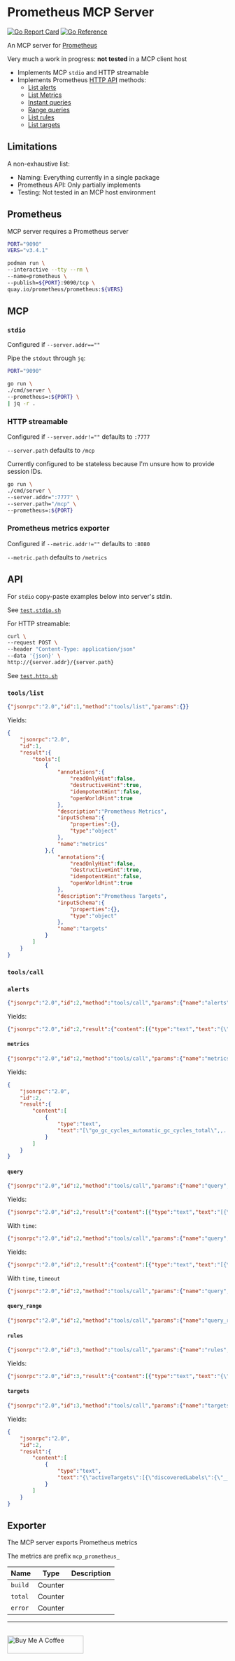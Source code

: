 # Prometheus MCP Server

[![Go Report Card](https://goreportcard.com/badge/github.com/DazWilkin/prometheus-mcp-server)](https://goreportcard.com/report/github.com/DazWilkin/prometheus-mcp-server)
[![Go Reference](https://pkg.go.dev/badge/github.com/DazWilkin/prometheus-mcp-server.svg)](https://pkg.go.dev/github.com/DazWilkin/prometheus-mcp-server)

An MCP server for [Prometheus](https://prometheus.io)

Very much a work in progress: **not tested** in a MCP client host

+ Implements MCP `stdio` and HTTP streamable
+ Implements Prometheus [HTTP API](https://prometheus.io/docs/prometheus/latest/querying/api/) methods:
  + [List alerts](https://prometheus.io/docs/prometheus/latest/querying/api/#alerts)
  + [List Metrics](https://prometheus.io/docs/prometheus/latest/querying/api/#querying-label-values)
  + [Instant queries](https://prometheus.io/docs/prometheus/latest/querying/api/#instant-queries)
  + [Range queries](https://prometheus.io/docs/prometheus/latest/querying/api/#range-queries)
  + [List rules](https://prometheus.io/docs/prometheus/latest/querying/api/#rules)
  + [List targets](https://prometheus.io/docs/prometheus/latest/querying/api/#targets)

## Limitations

A non-exhaustive list:

+ Naming: Everything currently in a single package
+ Prometheus API: Only partially implements
+ Testing: Not tested in an MCP host environment

## Prometheus

MCP server requires a Prometheus server

```bash
PORT="9090"
VERS="v3.4.1"

podman run \
--interactive --tty --rm \
--name=prometheus \
--publish=${PORT}:9090/tcp \
quay.io/prometheus/prometheus:${VERS}
```

## MCP

### `stdio`

Configured if `--server.addr==""`

Pipe the `stdout` through `jq`:

```bash
PORT="9090"

go run \
./cmd/server \
--prometheus=:${PORT} \
| jq -r .
```

### HTTP streamable

Configured if `--server.addr!=""` defaults to `:7777` 

`--server.path` defaults to `/mcp`

Currently configured to be stateless because I'm unsure how to provide session IDs.

```bash
go run \
./cmd/server \
--server.addr=":7777" \
--server.path="/mcp" \
--prometheus=:${PORT}
```

### Prometheus metrics exporter

Configured if `--metric.addr!=""` defaults to `:8080`

`--metric.path` defaults to `/metrics`

## API

For `stdio` copy-paste examples below into server's stdin.

See [`test.stdio.sh`](./test.stdio.sh)

For HTTP streamable:

```bash
curl \
--request POST \
--header "Content-Type: application/json"
--data '{json}' \
http://{server.addr}/{server.path}
```

See [`test.http.sh`](./test.http.sh)

### `tools/list`

```JSON
{"jsonrpc":"2.0","id":1,"method":"tools/list","params":{}}
```
Yields:
```JSON
{
    "jsonrpc":"2.0",
    "id":1,
    "result":{
        "tools":[
            {
                "annotations":{
                    "readOnlyHint":false,
                    "destructiveHint":true,
                    "idempotentHint":false,
                    "openWorldHint":true
                },
                "description":"Prometheus Metrics",
                "inputSchema":{
                    "properties":{},
                    "type":"object"
                },
                "name":"metrics"
            },{
                "annotations":{
                    "readOnlyHint":false,
                    "destructiveHint":true,
                    "idempotentHint":false,
                    "openWorldHint":true
                },
                "description":"Prometheus Targets",
                "inputSchema":{
                    "properties":{},
                    "type":"object"
                },
                "name":"targets"
            }
        ]
    }
}
```

### `tools/call`

### `alerts`

```JSON
{"jsonrpc":"2.0","id":2,"method":"tools/call","params":{"name":"alerts","arguments":{}}}
```
Yields:
```JSON
{"jsonrpc":"2.0","id":2,"result":{"content":[{"type":"text","text":"{\"alerts\":[]}"}]}}
```

#### `metrics`

```JSON
{"jsonrpc":"2.0","id":2,"method":"tools/call","params":{"name":"metrics","arguments":{}}}
```
Yields:
```JSON
{
    "jsonrpc":"2.0",
    "id":2,
    "result":{
        "content":[
            {
                "type":"text",
                "text":"[\"go_gc_cycles_automatic_gc_cycles_total\",,...,\"up\"]"
            }
        ]
    }
}
```

#### `query`

```JSON
{"jsonrpc":"2.0","id":2,"method":"tools/call","params":{"name":"query","arguments":{"query":"up{job=\"prometheus\"}"}}}
```
Yields:
```JSON
{"jsonrpc":"2.0","id":2,"result":{"content":[{"type":"text","text":"[{\"metric\":{\"__name__\":\"up\",\"app\":\"prometheus\",\"instance\":\"localhost:9090\",\"job\":\"prometheus\"},\"value\":[1749834703.085,\"1\"]}]"}]}}
```

With `time`:

```JSON
{"jsonrpc":"2.0","id":2,"method":"tools/call","params":{"name":"query","arguments":{"query":"up{job=\"prometheus\"}","time":"2025-06-13T10:10:00-07:00"}}}
```
Yields:
```JSON
{"jsonrpc":"2.0","id":2,"result":{"content":[{"type":"text","text":"[{\"metric\":{\"__name__\":\"up\",\"app\":\"prometheus\",\"instance\":\"localhost:9090\",\"job\":\"prometheus\"},\"value\":[1749834600,\"1\"]}]"}]}}
```
With `time`, `timeout`
```JSON
{"jsonrpc":"2.0","id":2,"method":"tools/call","params":{"name":"query","arguments":{"query":"up{job=\"prometheus\"}","time":"2025-06-13T10:10:00-07:00","timeout":"10s"}}}
```

#### `query_range`

```JSON
{"jsonrpc":"2.0","id":2,"method":"tools/call","params":{"name":"query_range","arguments":{"query":"up{job=\"prometheus\"}","start":"2025-06-13T10:00:00-07:00","end":"2025-06-13T11:00:00-07:00","step":"5m"}}}
```

#### `rules`

```JSON
{"jsonrpc":"2.0","id":3,"method":"tools/call","params":{"name":"rules","arguments":{}}}
```
Yields:
```JSON
{"jsonrpc":"2.0","id":3,"result":{"content":[{"type":"text","text":"{\"groups\":[]}"}]}}
```

#### `targets`

```JSON
{"jsonrpc":"2.0","id":3,"method":"tools/call","params":{"name":"targets","arguments":{}}}
```
Yields:
```JSON
{
    "jsonrpc":"2.0",
    "id":2,
    "result":{
        "content":[
            {
                "type":"text",
                "text":"{\"activeTargets\":[{\"discoveredLabels\":{\"__address__\":\"localhost:9090\",\"__metrics_path__\":\"/metrics\",\"__scheme__\":\"http\",\"__scrape_interval__\":\"15s\",\"__scrape_timeout__\":\"10s\",\"app\":\"prometheus\",\"job\":\"prometheus\"},\"labels\":{\"app\":\"prometheus\",\"instance\":\"localhost:9090\",\"job\":\"prometheus\"},\"scrapePool\":\"prometheus\",\"scrapeUrl\":\"http://localhost:9090/metrics\",\"globalUrl\":\"http://6dd53f16a42c:9090/metrics\",\"lastError\":\"\",\"lastScrape\":\"2025-06-13T16:14:29.097537931Z\",\"lastScrapeDuration\":0.003549414,\"health\":\"up\"}],\"droppedTargets\":[]}"
            }
        ]
    }
}
```

## Exporter

The MCP server exports Prometheus metrics

The metrics are prefix `mcp_prometheus_`

|Name|Type|Description|
|----|----|-----------|
|`build`|Counter||
|`total`|Counter||
|`error`|Counter||

<hr/>
<br/>
<a href="https://www.buymeacoffee.com/dazwilkin" target="_blank"><img src="https://cdn.buymeacoffee.com/buttons/default-orange.png" alt="Buy Me A Coffee" height="41" width="174"></a>